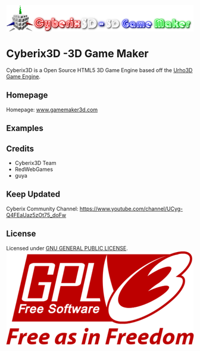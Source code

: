 ![Cyberix3D logo](https://github.com/RedWebGames/Cyberix3D/blob/RedWebGames-patch-1/Cyberix3D2.0Logo.png)
# Cyberix3D -3D Game Maker
Cyberix3D is a Open Source HTML5 3D Game Engine based off the [Urho3D Game Engine](https://urho3d.github.io/).
## Homepage
Homepage: www.gamemaker3d.com
## Examples
## Credits
- Cyberix3D Team
- RedWebGames
- guya
## Keep Updated
Cyberix Community Channel: https://www.youtube.com/channel/UCyg-Q4FEaUaz5zOt75_doFw
## License
Licensed under [GNU GENERAL PUBLIC LICENSE](https://github.com/RedWebGames/Cyberix3D/blob/RedWebGames-patch-1/LICENSE).
![GNU Logo](https://github.com/RedWebGames/Cyberix3D/blob/RedWebGames-patch-1/1200px-GPLv3_Logo.svg.png)

